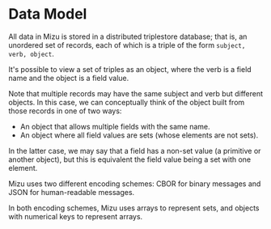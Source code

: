 # Data Model

All data in Mizu is stored in a distributed triplestore database; that is, an unordered set of records, each of which is a triple of the form `subject, verb, object`.

It's possible to view a set of triples as an object, where the verb is a field name and the object is a field value.

Note that multiple records may have the same subject and verb but different objects. In this case, we can conceptually think of the object built from those records in one of two ways:

- An object that allows multiple fields with the same name.
- An object where all field values are sets (whose elements are not sets).

In the latter case, we may say that a field has a non-set value (a primitive or another object), but this is equivalent the field value being a set with one element.

Mizu uses two different encoding schemes: CBOR for binary messages and JSON for human-readable messages.

In both encoding schemes, Mizu uses arrays to represent sets, and objects with numerical keys to represent arrays.